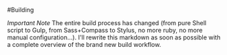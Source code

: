 #Building

*Important Note* 
The entire build process has changed (from pure Shell script to Gulp, from Sass+Compass to Stylus, no more ruby, no more manual configuration...). I'll rewrite this markdown as soon as possible with a complete overview of the brand new build workflow.
